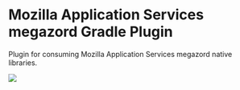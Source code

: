 # Mozilla Application Services megazord Gradle Plugin

Plugin for consuming Mozilla Application Services megazord native libraries.

<p align="left">
    <a alt="Version badge" href="https://plugins.gradle.org/plugin/org.mozilla.appservices.megazord-gradle.megazord-gradle">
        <img src="https://img.shields.io/maven-metadata/v/https/plugins.gradle.org/m2/org/mozilla/appservices/megazord-gradle/megazord-gradle/org.mozilla.appservices.megazord-gradle.megazord-gradle.gradle.plugin/maven-metadata.xml.svg?label=megazord-gradle&colorB=brightgreen" /></a>
</p>

